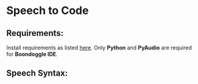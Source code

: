 # Speech to Code

## Requirements:
Install requirements as listed [here](https://pypi.python.org/pypi/SpeechRecognition/). Only **Python** and **PyAudio** are required for **Boondoggle IDE**.

## Speech Syntax:
